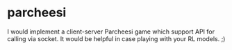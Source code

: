 # parcheesi
I would implement a client-server Parcheesi game which support API for calling via socket. It would be helpful in case playing with your RL models. ;)
